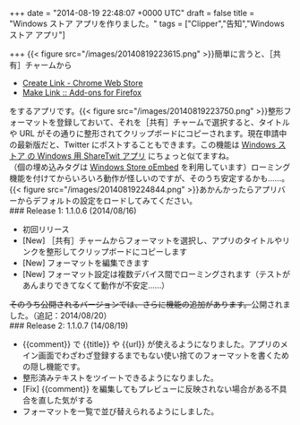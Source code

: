 
+++
date = "2014-08-19 22:48:07 +0000 UTC"
draft = false
title = "Windows ストア アプリを作りました。"
tags = ["Clipper","告知","Windows ストア アプリ"]

+++
{{< figure src="/images/20140819223615.png"  >}}簡単に言うと、［共有］チャームから

<ul>
<li><a href="https://chrome.google.com/webstore/detail/create-link/gcmghdmnkfdbncmnmlkkglmnnhagajbm">Create Link - Chrome Web Store</a></li>
<li><a href="https://addons.mozilla.org/ja/firefox/addon/make-link/">Make Link :: Add-ons for Firefox</a></li>
</ul>をするアプリです。{{< figure src="/images/20140819223750.png"  >}}整形フォーマットを登録しておいて、それを［共有］チャームで選択すると、タイトルや URL がその通りに整形されてクリップボードにコピーされます。現在申請中の最新版だと、Twitter にポストすることもできます。この機能は <a href="http://apps.microsoft.com/windows/ja-jp/app/sharetwit/52d662fb-937d-41ef-bcca-8e32c2bc7446">Windows ストア の Windows 用 ShareTwit アプリ</a> にちょっと似てますね。<div class="wsoembed" data-appid="f74908d9-86cf-4624-9c8d-b3dd24987bd3"></div><script src="http://wsoembed.com/widget.js" async="async"></script>（個の埋め込みタグは <a href="http://wsoembed.com/">Windows Store oEmbed</a> を利用しています）ローミング機能を付けてからいろいろ動作が怪しいのですが、そのうち安定するかも……。{{< figure src="/images/20140819224844.png"  >}}あかんかったらアプリバーからデフォルトの設定をロードしてみてください。

<div class="section">
    ### Release 1: 1.1.0.6 (2014/08/16)
    
<ul>
<li>初回リリース</li>
<li>[New] ［共有］チャームからフォーマットを選択し、アプリのタイトルやリンクを整形してクリップボードにコピーします</li>
<li>[New] フォーマットを編集できます</li>
<li>[New] フォーマット設定は複数デバイス間でローミングされます（テストがあんまりできてなくて動作が不安定……）</li>
</ul><del>そのうち公開されるバージョンでは、さらに機能の追加があります。</del>公開されました。（追記：2014/08/20）

</div>
<div class="section">
    ### Release 2: 1.1.0.7 (14/08/19)
    
<ul>
<li>{{comment}} で {{title}} や {{url}} が使えるようになりました。アプリのメイン画面でわざわざ登録するまでもない使い捨てのフォーマットを書くための隠し機能です。</li>
<li>整形済みテキストをツイートできるようになりました。</li>
<li>[Fix] {{comment}} を編集してもプレビューに反映されない場合がある不具合を直した気がする</li>
<li>フォーマットを一覧で並び替えられるようにしました。</li>
</ul>
</div>

